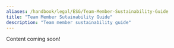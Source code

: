```yaml
---
aliases: /handbook/legal/ESG/Team-Member-Sustainability-Guide
title: "Team Member Sutainability Guide"
description: "Team member sustainability guide"
---
```

Content coming soon!